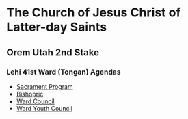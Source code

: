 # The Church of Jesus Christ of Latter-day Saints
## Orem Utah 2nd Stake
### Lehi 41st Ward (Tongan) Agendas

* [Sacrament Program](https://github.com/fataha801/sacrament/blob/main/program.md)
* [Bishopric](https://github.com/fataha801/meetings/blob/main/bishopric.md)
* [Ward Council](https://github.com/fataha801/meetings/blob/main/wc.md)
* [Ward Youth Council](https://github.com/fataha801/meetings/blob/main/wyc.md)
